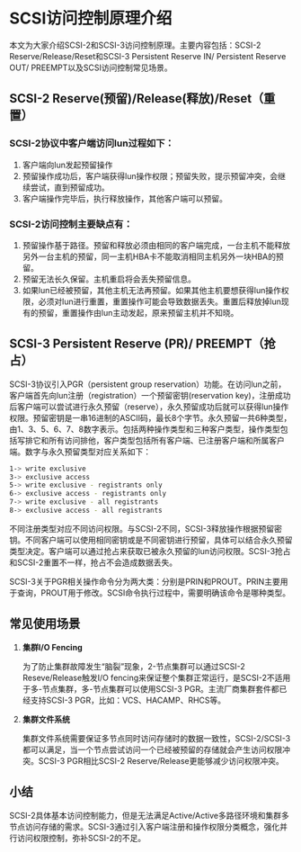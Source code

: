 # SCSI访问控制原理介绍

本文为大家介绍SCSI-2和SCSI-3访问控制原理。主要内容包括：SCSI-2 Reserve/Release/Reset和SCSI-3 Persistent Reserve IN/ Persistent Reserve OUT/ PREEMPT以及SCSI访问控制常见场景。

## SCSI-2 Reserve(预留)/Release(释放)/Reset（重置）

### SCSI-2协议中客户端访问lun过程如下：

1. 客户端向lun发起预留操作
2. 预留操作成功后，客户端获得lun操作权限；预留失败，提示预留冲突，会继续尝试，直到预留成功。
3. 客户端操作完毕后，执行释放操作，其他客户端可以预留。

### SCSI-2访问控制主要缺点有：

1. 预留操作基于路径。预留和释放必须由相同的客户端完成，一台主机不能释放另外一台主机的预留，同一主机HBA卡不能取消相同主机另外一块HBA的预留。
2. 预留无法长久保留。主机重启将会丢失预留信息。
3. 如果lun已经被预留，其他主机无法再预留。如果其他主机要想获得lun操作权限，必须对lun进行重置，重置操作可能会导致数据丢失。重置后释放掉lun现有的预留，重置操作由lun主动发起，原来预留主机并不知晓。

## SCSI-3 Persistent Reserve (PR)/ PREEMPT（抢占）

SCSI-3协议引入PGR（persistent group reservation）功能。在访问lun之前，客户端首先向lun注册（registration）一个预留密钥(reservation key)，注册成功后客户端可以尝试进行永久预留（reserve），永久预留成功后就可以获得lun操作权限。预留密钥是一串16进制的ASCII码，最长8个字节。永久预留一共6种类型，由1、3、5、6、7、8数字表示。包括两种操作类型和三种客户类型，操作类型包括写排它和所有访问排他，客户类型包括所有客户端、已注册客户端和所属客户端。数字与永久预留类型对应关系如下：

```sh
1-> write exclusive
3-> exclusive access
5-> write exclusive - registrants only
6-> exclusive access - registrants only
7-> write exclusive - all registrants
8-> exclusive access - all registrants
```

不同注册类型对应不同访问权限。与SCSI-2不同，SCSI-3释放操作根据预留密钥。不同客户端可以使用相同密钥或是不同密钥进行预留，具体可以结合永久预留类型决定。客户端可以通过抢占来获取已被永久预留的lun访问权限。SCSI-3抢占和SCSI-2重置不一样，抢占不会造成数据丢失。

SCSI-3关于PGR相关操作命令分为两大类：分别是PRIN和PROUT。PRIN主要用于查询，PROUT用于修改。SCSI命令执行过程中，需要明确该命令是哪种类型。

## 常见使用场景

1. **集群I/O Fencing**

   为了防止集群故障发生“脑裂”现象，2-节点集群可以通过SCSI-2 Reseve/Release触发I/O fencing来保证整个集群正常运行，是SCSI-2不适用于多-节点集群，多-节点集群可以使用SCSI-3 PGR。主流厂商集群套件都已经支持SCSI-3 PGR，比如：VCS、HACAMP、RHCS等。

2. **集群文件系统**

   集群文件系统需要保证多节点同时访问存储时的数据一致性，SCSI-2/SCSI-3都可以满足，当一个节点尝试访问一个已经被预留的存储就会产生访问权限冲突。SCSI-3 PGR相比SCSI-2 Reserve/Release更能够减少访问权限冲突。

## 小结

SCSI-2具体基本访问控制能力，但是无法满足Active/Active多路径环境和集群多节点访问存储的需求。SCSI-3通过引入客户端注册和操作权限分类概念，强化并行访问权限控制，弥补SCSI-2的不足。